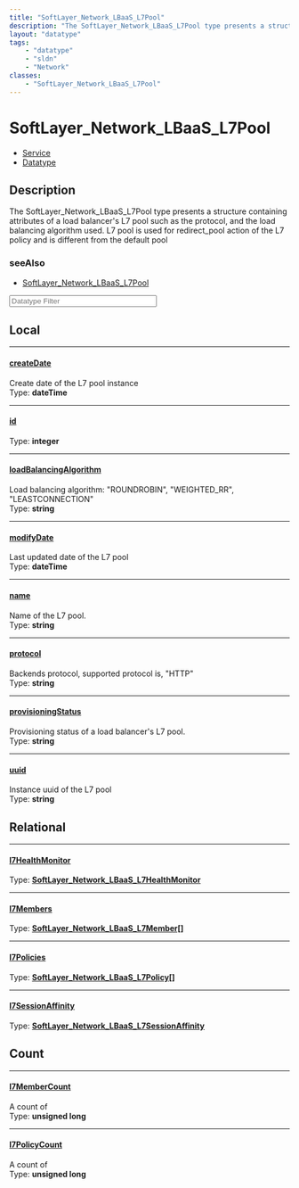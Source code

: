 ```yaml
---
title: "SoftLayer_Network_LBaaS_L7Pool"
description: "The SoftLayer_Network_LBaaS_L7Pool type presents a structure containing attributes of a load balancer's L7 pool such as... "
layout: "datatype"
tags:
    - "datatype"
    - "sldn"
    - "Network"
classes:
    - "SoftLayer_Network_LBaaS_L7Pool"
---
```


# SoftLayer_Network_LBaaS_L7Pool
<div id='service-datatype'>
    <ul id='sldn-reference-tabs'>
    <li id='service'> <a href='/reference/services/SoftLayer_Network_LBaaS_L7Pool' >Service</a></li>    <li id='datatype'> <a href='/reference/datatypes/SoftLayer_Network_LBaaS_L7Pool' >Datatype</a></li>
    </ul>
</div>

## Description 
The SoftLayer_Network_LBaaS_L7Pool type presents a structure containing attributes of a load balancer's L7 pool such as the protocol, and the load balancing algorithm used. L7 pool is used for redirect_pool action of the L7 policy and is different from the default pool 



### seeAlso

* [SoftLayer_Network_LBaaS_L7Pool](/reference/services/SoftLayer_Network_LBaaS_L7Pool )




<!-- Filer BEGIN -->
<div class="view-filters">
        <div class="clearfix">
            <div class="search-input-box">
                <input placeholder="Datatype Filter" onkeyup="titleSearch(inputId='prop-input', divId='properties', elementClass='prop-row')" 
                    type="text" id="prop-input" value="" size="30" maxlength="128" class="form-text">
            </div>
        </div>
</div>
<!-- Filer END -->

<div id="properties" class="content">
<div id="localProperties" class="prop-content" >

## Local
<div class="prop-row">

-----
[createDate]: #createdate
#### [createDate]
Create date of the L7 pool instance  
<span class="type-label">Type: </span>**dateTime**


</div>
<div class="prop-row">

-----
[id]: #id
#### [id]
  
<span class="type-label">Type: </span>**integer**


</div>
<div class="prop-row">

-----
[loadBalancingAlgorithm]: #loadbalancingalgorithm
#### [loadBalancingAlgorithm]
Load balancing algorithm: "ROUNDROBIN", "WEIGHTED_RR", "LEASTCONNECTION"  
<span class="type-label">Type: </span>**string**


</div>
<div class="prop-row">

-----
[modifyDate]: #modifydate
#### [modifyDate]
Last updated date of the L7 pool  
<span class="type-label">Type: </span>**dateTime**


</div>
<div class="prop-row">

-----
[name]: #name
#### [name]
Name of the L7 pool.  
<span class="type-label">Type: </span>**string**


</div>
<div class="prop-row">

-----
[protocol]: #protocol
#### [protocol]
Backends protocol, supported protocol is, "HTTP"  
<span class="type-label">Type: </span>**string**


</div>
<div class="prop-row">

-----
[provisioningStatus]: #provisioningstatus
#### [provisioningStatus]
Provisioning status of a load balancer's L7 pool.  
<span class="type-label">Type: </span>**string**


</div>
<div class="prop-row">

-----
[uuid]: #uuid
#### [uuid]
Instance uuid of the L7 pool  
<span class="type-label">Type: </span>**string**


</div>
</div>
<!-- LOCAL PROPERTY END -->

<div id="relationalProperties"  class="prop-content" >

## Relational
<div class="prop-row">

-----
[l7HealthMonitor]: #l7healthmonitor
#### [l7HealthMonitor]
  
<span class="type-label">Type: </span>**<a href='/reference/datatypes/SoftLayer_Network_LBaaS_L7HealthMonitor'>SoftLayer_Network_LBaaS_L7HealthMonitor </a>**


</div>
<div class="prop-row">

-----
[l7Members]: #l7members
#### [l7Members]
  
<span class="type-label">Type: </span>**<a href='/reference/datatypes/SoftLayer_Network_LBaaS_L7Member'>SoftLayer_Network_LBaaS_L7Member[] </a>**


</div>
<div class="prop-row">

-----
[l7Policies]: #l7policies
#### [l7Policies]
  
<span class="type-label">Type: </span>**<a href='/reference/datatypes/SoftLayer_Network_LBaaS_L7Policy'>SoftLayer_Network_LBaaS_L7Policy[] </a>**


</div>
<div class="prop-row">

-----
[l7SessionAffinity]: #l7sessionaffinity
#### [l7SessionAffinity]
  
<span class="type-label">Type: </span>**<a href='/reference/datatypes/SoftLayer_Network_LBaaS_L7SessionAffinity'>SoftLayer_Network_LBaaS_L7SessionAffinity </a>**


</div>

## Count
<div class="prop-row">

-----
[l7MemberCount]: #l7membercount
#### [l7MemberCount]
A count of    
<span class="type-label">Type: </span>**unsigned long**


</div>
<div class="prop-row">

-----
[l7PolicyCount]: #l7policycount
#### [l7PolicyCount]
A count of    
<span class="type-label">Type: </span>**unsigned long**


</div>
</div>


